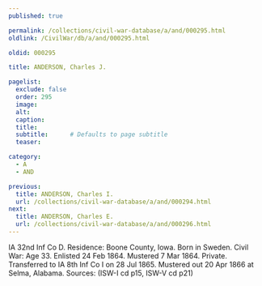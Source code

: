```yaml
---
published: true

permalink: /collections/civil-war-database/a/and/000295.html
oldlink: /CivilWar/db/a/and/000295.html

oldid: 000295

title: ANDERSON, Charles J.

pagelist:
  exclude: false
  order: 295
  image: 
  alt:
  caption:
  title:
  subtitle:      # Defaults to page subtitle
  teaser:

category: 
  - A 
  - AND

previous:
  title: ANDERSON, Charles I.
  url: /collections/civil-war-database/a/and/000294.html  
next:
  title: ANDERSON, Charles E.
  url: /collections/civil-war-database/a/and/000296.html   
---
```

IA 32nd Inf Co D. Residence: Boone County, Iowa. Born in Sweden. Civil War: Age 33. Enlisted 24 Feb 1864. Mustered 7 Mar 1864. Private. Transferred to IA 8th Inf Co I on 28 Jul 1865. Mustered out 20 Apr 1866 at Selma, Alabama. Sources: (ISW-I cd p15, ISW-V cd p21)